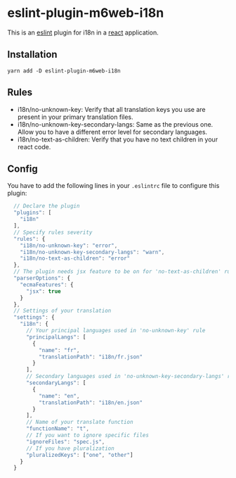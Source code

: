 # eslint-plugin-m6web-i18n

This is an [eslint](http://eslint.org/) plugin for i18n in a [react](https://facebook.github.io/react/) application.

## Installation

``` shell
yarn add -D eslint-plugin-m6web-i18n
```

## Rules

 * i18n/no-unknown-key: Verify that all translation keys you use are present in your primary translation files.
 * i18n/no-unknown-key-secondary-langs: Same as the previous one. Allow you to have a different error level for secondary languages.
 * i18n/no-text-as-children: Verify that you have no text children in your react code.
 
## Config

You have to add the following lines in your `.eslintrc` file to configure this plugin:

```js
  // Declare the plugin
  "plugins": [
    "i18n"
  ],
  // Specify rules severity
  "rules": {
    "i18n/no-unknown-key": "error",
    "i18n/no-unknown-key-secondary-langs": "warn",
    "i18n/no-text-as-children": "error"
  },
  // The plugin needs jsx feature to be on for 'no-text-as-children' rule
  "parserOptions": {
    "ecmaFeatures": {
      "jsx": true
    }
  },
  // Settings of your translation
  "settings": {
    "i18n": {
      // Your principal languages used in 'no-unknown-key' rule
      "principalLangs": [
        {
          "name": "fr",
          "translationPath": "i18n/fr.json"
        }
      ],
      // Secondary languages used in 'no-unknown-key-secondary-langs' rule
      "secondaryLangs": [
        {
          "name": "en",
          "translationPath": "i18n/en.json"
        }
      ],
      // Name of your translate function
      "functionName": "t",
      // If you want to ignore specific files
      "ignoreFiles": "spec.js",
      // If you have pluralization
      "pluralizedKeys": ["one", "other"]
    }
  }
```
